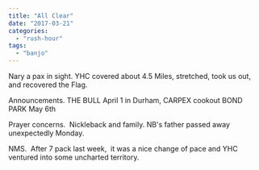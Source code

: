 ```yaml
---
title: "All Clear"
date: "2017-03-21"
categories: 
  - "rush-hour"
tags: 
  - "banjo"
---
```


Nary a pax in sight. YHC covered about 4.5 Miles, stretched, took us out, and recovered the Flag.

Announcements. THE BULL April 1 in Durham, CARPEX cookout BOND PARK May 6th

Prayer concerns.  Nickleback and family. NB's father passed away unexpectedly Monday.

NMS.  After 7 pack last week,  it was a nice change of pace and YHC ventured into some uncharted territory.
